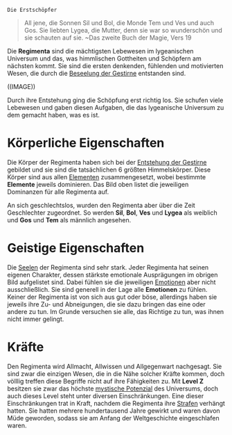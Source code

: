 	Die Erstschöpfer

> All jene, die Sonnen Sil und Bol, die Monde Tem und Ves und auch Gos. Sie liebten Lygea, die Mutter, denn sie war so wunderschön und sie schauten auf sie.
	 ~Das zweite Buch der Magie, Vers 19

Die **Regimenta** sind die mächtigsten Lebewesen im lygeanischen Universum und das, was himmlischen Gottheiten und Schöpfern am nächsten kommt. Sie sind die ersten denkenden, fühlenden und motivierten Wesen, die durch die [Beseelung der Gestirne](Die%20Beseelung%20der%20Gestirne) entstanden sind.

((IMAGE))

Durch ihre Entstehung ging die Schöpfung erst richtig los. Sie schufen viele Lebewesen und gaben diesen Aufgaben, die das lygeanische Universum zu dem gemacht haben, was es ist.
# Körperliche Eigenschaften
Die Körper der Regimenta haben sich bei der [Entstehung der Gestirne](Die%20Entstehung%20der%20Gestirne) gebildet und sie sind die tatsächlichen 6 größten Himmelskörper. Diese Körper sind aus allen [Elementen](Die%20Elemente) zusammengesetzt, wobei bestimmte **Elemente** jeweils dominieren. Das Bild oben listet die jeweiligen Dominanzen für alle Regimenta auf.

An sich geschlechtslos, wurden den Regimenta aber über die Zeit Geschlechter zugeordnet. So werden **Sil**, **Bol**, **Ves** und **Lygea** als weiblich und **Gos** und **Tem** als männlich angesehen.
# Geistige Eigenschaften
Die [Seelen](Die%20Seele) der Regimenta sind sehr stark. Jeder Regimenta hat seinen eigenen Charakter, dessen stärkste emotionale Ausprägungen im obrigen Bild aufgelistet sind. Dabei fühlen sie die jeweiligen [Emotionen](Die%20Emotionen) aber nicht ausschließlich. Sie sind generell in der Lage
alle **Emotionen** zu fühlen.
Keiner der Regimenta ist von sich aus gut oder böse, allerdings haben sie jeweils ihre Zu- und Abneigungen, die sie dazu bringen das eine oder andere zu tun. Im Grunde versuchen sie alle, das Richtige zu tun, was ihnen nicht immer gelingt.
# Kräfte
Den Regimenta wird Allmacht, Allwissen und Allgegenwart nachgesagt. Sie sind zwar die einzigen Wesen, die in die Nähe solcher Kräfte kommen, doch völllig treffen diese Begriffe nicht auf ihre Fähigkeiten zu. Mit **Level Z** besitzen sie zwar das höchste [mystische Potenzial](Mystisches%20Potential) des Universums, doch auch dieses Level steht unter diversen Einschränkungen.
Eine dieser Einschränkungen trat in Kraft, nachdem die Regimenta ihre [Strafen](Die%20Strafe%20der%20Regimenta) verhängt hatten. Sie hatten mehrere hundertausend Jahre gewirkt und waren davon Müde geworden, sodass sie am Anfang der Weltgeschichte eingeschlafen waren.